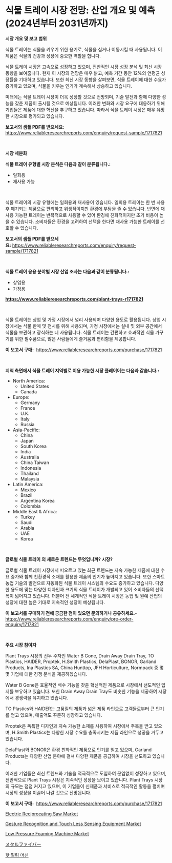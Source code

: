 <p><h1>식물 트레이 시장 전망: 산업 개요 및 예측 (2024년부터 2031년까지)</h1></p><p><strong>시장 개요 및 보고 범위</strong></p>
<p><p>식물 트레이는 식물을 키우기 위한 용기로, 식물을 심거나 이동시킬 때 사용됩니다. 이 제품은 식물의 건강과 성장에 중요한 역할을 합니다. </p><p>식물 트레이 시장은 고속으로 성장하고 있으며, 전반적인 시장 성장 분석 및 최신 시장 동향을 보여줍니다. 현재 이 시장의 전망은 매우 밝고, 예측 기간 동안 12%의 연평균 성장률을 기대하고 있습니다. 또한 최신 시장 동향을 살펴보면, 식물 트레이에 대한 수요가 증가하고 있으며, 식물을 키우는 인기가 계속해서 상승하고 있습니다. </p><p>미래에는 식물 트레이 시장이 더욱 성장할 것으로 전망되며, 기술 발전과 함께 다양한 성능을 갖춘 제품이 출시될 것으로 예상됩니다. 이러한 변화와 시장 요구에 대응하기 위해 기업들은 제품에 대한 혁신을 추구하고 있습니다. 따라서 식물 트레이 시장은 매우 유망한 시장으로 평가되고 있습니다.</p></p>
<p><strong>보고서의 샘플 PDF를 받으세요:</strong> <a href="https://www.reliableresearchreports.com/enquiry/request-sample/1717821">https://www.reliableresearchreports.com/enquiry/request-sample/1717821</a></p>
<p>&nbsp;</p>
<p><strong>시장 세분화</strong></p>
<p><strong>식물 트레이 유형별 시장 분석은 다음과 같이 분류됩니다.:</strong></p>
<p><ul><li>일회용</li><li>재사용 가능</li></ul></p>
<p>&nbsp;</p>
<p><p>식물 트레이의 시장 유형에는 일회용과 재사용이 있습니다. 일회용 트레이는 한 번 사용 후 폐기되는 제품으로 편리하고 위생적이지만 환경에 부담을 줄 수 있습니다. 반면에 재사용 가능한 트레이는 반복적으로 사용할 수 있어 환경에 친화적이지만 초기 비용이 높을 수 있습니다. 소비자들은 환경을 고려하여 선택을 한다면 재사용 가능한 트레이를 선호할 수 있습니다.</p></p>
<p><strong>보고서의 샘플 PDF를 받으세요:</strong>&nbsp;<a href="https://www.reliableresearchreports.com/enquiry/request-sample/1717821">https://www.reliableresearchreports.com/enquiry/request-sample/1717821</a></p>
<p>&nbsp;</p>
<p><strong> 식물 트레이 응용 분야별 시장 산업 조사는 다음과 같이 분류됩니다.:</strong></p>
<p><ul><li>상업용</li><li>가정용</li></ul></p>
<p><strong><a href="https://www.reliableresearchreports.com/plant-trays-r1717821">https://www.reliableresearchreports.com/plant-trays-r1717821</a></strong></p>
<p>&nbsp;</p>
<p><p>식물 트레이는 상업 및 가정 시장에서 널리 사용되며 다양한 용도로 활용됩니다. 상업 시장에서는 식물 판매 및 전시를 위해 사용되며, 가정 시장에서는 실내 및 외부 공간에서 식물을 보관하고 장식하는 데 사용됩니다. 식물 트레이는 간편하고 효과적인 식물 가꾸기를 위한 필수품으로, 많은 사람들에게 즐거움과 편리함을 제공합니다.</p></p>
<p><strong>이 보고서 구매:</strong>&nbsp; <a href="https://www.reliableresearchreports.com/purchase/1717821">https://www.reliableresearchreports.com/purchase/1717821</a></p>
<p>&nbsp;</p>
<p><strong>지역 측면에서 식물 트레이 지역별로 이용 가능한 시장 플레이어는 다음과 같습니다.:</strong></p>
<p><ul>
    <li>
        North America:
        <ul>
            <li>United States</li>
            <li>Canada</li>
        </ul>
    </li>
    <li>
        Europe:
        <ul>
            <li>Germany</li>
            <li>France</li>
            <li>U.K.</li>
            <li>Italy</li>
            <li>Russia</li>
        </ul>
    </li>
    <li>
        Asia-Pacific:
        <ul>
            <li>China</li>
            <li>Japan</li>
            <li>South Korea</li>
            <li>India</li>
            <li>Australia</li>
            <li>China Taiwan</li>
            <li>Indonesia</li>
            <li>Thailand</li>
            <li>Malaysia</li>
        </ul>
    </li>
    <li>
        Latin America:
        <ul>
            <li>Mexico</li>
            <li>Brazil</li>
            <li>Argentina Korea</li>
            <li>Colombia</li>
        </ul>
    </li>
    <li>
        Middle East & Africa:
        <ul>
            <li>Turkey</li>
            <li>Saudi</li>
            <li>Arabia</li>
            <li>UAE</li>
            <li>Korea</li>
        </ul>
    </li>
    </ul></p>
<p>&nbsp;</p>
<p><strong>글로벌 식물 트레이 의 새로운 트렌드는 무엇입니까? 시장?</strong></p>
<p><p>글로벌 식물 트레이 시장에서 떠오르고 있는 최근 트렌드는 지속 가능한 제품에 대한 수요 증가와 함께 친환경적 소재를 활용한 제품의 인기가 높아지고 있습니다. 또한 스마트 농업 기술의 발전으로 자동화된 식물 트레이 시스템의 수요도 증가하고 있습니다. 다양한 용도에 맞는 다양한 디자인과 크기의 식물 트레이가 개발되고 있어 소비자들의 선택폭이 넓어지고 있습니다. 더불어 전 세계적인 식물 트레이 시장은 농업 및 원예 산업의 성장에 대한 높은 기대로 지속적인 성장이 예상됩니다.</p></p>
<p><strong>이 보고서를 구매하기 전에 궁금한 점이 있으면 문의하거나 공유하세요.</strong>- <a href="https://www.reliableresearchreports.com/enquiry/pre-order-enquiry/1717821">https://www.reliableresearchreports.com/enquiry/pre-order-enquiry/1717821</a></p>
<p>&nbsp;</p>
<p><strong>주요 시장 참여자</strong></p>
<p><p>Plant Trays 시장의 선두 주자인 Water B Gone, Drain Away Drain Tray, TO Plastics, HAIDER, Proptek, H.Smith Plastics, DelaPlast, BONOR, Garland Products, Ina Plastics SA, China Hunttop, JFH Horticulture, Normpack 중 몇몇 기업에 대한 경쟁 분석을 제공하겠습니다. </p><p>Water B Gone은 효율적인 배수 기능을 갖춘 혁신적인 제품으로 시장에서 선도적인 입지를 보유하고 있습니다. 또한 Drain Away Drain Tray도 비슷한 기능을 제공하여 시장에서 경쟁력을 유지하고 있습니다. </p><p>TO Plastics와 HAIDER는 고품질의 제품과 넓은 제품 라인으로 고객들로부터 큰 인기를 얻고 있으며, 매출액도 꾸준히 성장하고 있습니다. </p><p>Proptek은 독특한 디자인과 지속 가능한 소재를 사용하여 시장에서 주목을 받고 있으며, H.Smith Plastics는 다양한 시장 수요를 충족시키는 제품 라인으로 성공을 거두고 있습니다. </p><p>DelaPlast와 BONOR은 환경 친화적인 제품으로 인기를 얻고 있으며, Garland Products는 다양한 산업 분야에 걸쳐 다양한 제품을 공급하여 시장을 선도하고 있습니다. </p><p>이러한 기업들은 최신 트렌드와 기술을 적극적으로 도입하여 끊임없이 성장하고 있으며, 전반적으로 Plant Trays 시장은 지속적인 성장을 보이고 있습니다. Plant Trays 시장의 규모는 점점 커지고 있으며, 이 기업들이 신제품과 서비스로 적극적인 활동을 펼치며 시장의 성장을 이끌어 나갈 것으로 전망됩니다.</p></p>
<p><strong>이 보고서 구매:</strong>&nbsp;&nbsp;<a href="https://www.reliableresearchreports.com/purchase/1717821">https://www.reliableresearchreports.com/purchase/1717821</a></p>
<p><p><a href="https://github.com/juniordelafrance/Market-Research-Report-List-2/blob/main/electric-reciprocating-saw-market.md">Electric Reciprocating Saw Market</a></p><p><a href="https://angry-finch-aaf.notion.site/Gesture-Recognition-and-Touch-Less-Sensing-Equipment-Market-Furnishes-Information-on-Market-Share-M-5530dc77c63841cc98bcbc94868f9fd9">Gesture Recognition and Touch Less Sensing Equipment Market</a></p><p><a href="https://view.publitas.com/reportprime-1/low-pressure-foaming-machine-market-comprehensive-assessment-by-type-application-and-geography/">Low Pressure Foaming Machine Market</a></p><p><a href="https://github.com/nxboeu02965442/Market-Research-Report-List-1/blob/main/226840427550.md">メタルファイバー</a></p><p><a href="https://github.com/TobyKub4685/Market-Research-Report-List-1/blob/main/174612725187.md">핫 필링 머신</a></p></p>